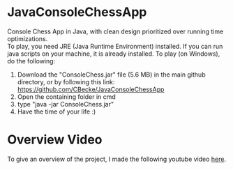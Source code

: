 # JavaConsoleChessApp
Console Chess App in Java, with clean design prioritized over running time optimizations.  
To play, you need JRE (Java Runtime Environment) installed. If you can run java scripts on your machine, it is already installed. To play (on Windows), do the following:
1) Download the "ConsoleChess.jar" file (5.6 MB) in the main github directory, or by following this link: https://github.com/CBecke/JavaConsoleChessApp
2) Open the containing folder in cmd
3) type "java -jar ConsoleChess.jar"
4) Have the time of your life :)

# Overview Video
To give an overview of the project, I made the following youtube video [here](https://www.youtube.com/watch?v=PlkjZAN8tPs).
